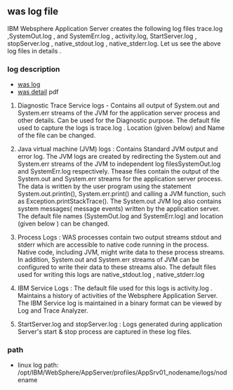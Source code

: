 ## was log file 

>
IBM Websphere Application Server creates the following log files trace.log ,SystemOut.log , and SystemErr.log , activity.log, StartServer.log , stopServer.log , native_stdout.log , native_stderr.log. Let us see the above log files in details .

### log description

- [was log](http://websphereprof.blogspot.tw/2013/04/ibm-was-log-files-and-its-path.html)
- [was detail](https://www.ibm.com/developerworks/community/files/basic/anonymous/api/library/d966e390-ef28-4941-9aed-b406e45ffbd3/document/04a2df1d-e99f-4613-8859-f19bdcf9781d/media/WAS_Logfiles.pdf) pdf

1. Diagnostic Trace Service logs - Contains all output of System.out and System.err streams of the JVM for the application server process and other details. Can be used for the Diagnostic purpose. The default file used to capture the logs is trace.log . Location (given below) and Name of the file can be changed.

2. Java virtual machine (JVM) logs : Contains Standard JVM output and error log. The JVM logs are created by redirecting the System.out and System.err streams of the JVM to independent log filesSystemOut.log and SystemErr.log respectively. Thease files contain the output of the System.out and System.err streams for the application server process. The data is written by the user program using the statement System.out.println(), System.err.print() and calling a JVM function, such as Exception.printStackTrace(). The System.out JVM log also contains system messages( message events) written by the application server. The default file names (SystemOut.log and SystemErr.log) and location (given below ) can be changed.

3. Process Logs : WAS processes contain two output streams stdout and stderr which are accessible to native code running in the process. Native code, including JVM, might write data to these process streams. In addition, System.out and System.err streams of JVM can be configured to write their data to these streams also. The default files used for writing this logs are native_stdout.log , native_stderr.log

4. IBM Service Logs : The default file used for this logs is activity.log . Maintains a history of activities of the Websphere Application Server. The IBM Service log is maintained in a binary format can be viewed by Log and Trace Analyzer.

5. StartServer.log and stopServer.log : Logs generated during application Server's start &amp; stop process are captured in these log files.

### path 

- linux log path:  /opt/IBM/WebSphere/AppServer/profiles/AppSrv01_nodename/logs/nodename
